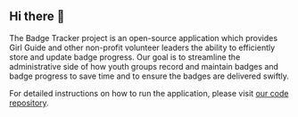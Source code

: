 ## Hi there 👋


The Badge Tracker project is an open-source application which provides Girl Guide and other non-profit volunteer leaders the ability to efficiently store and update badge progress. Our goal is to streamline the administrative side of how youth groups record and maintain badges and badge progress to save time and to ensure the badges are delivered swiftly.

For detailed instructions on how to run the application, please visit [our code repository](https://github.com/Badge-Tracker/BadgeTracker "Badge Tracker Repository").
